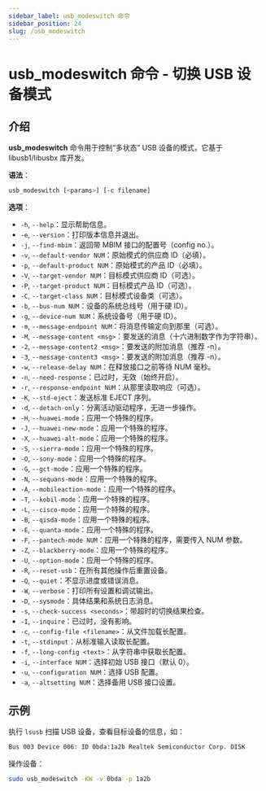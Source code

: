 ```yaml
---
sidebar_label: usb_modeswitch 命令
sidebar_position: 24
slug: /usb_modeswitch
---
```


# usb_modeswitch 命令 - 切换 USB 设备模式



## 介绍

**usb_modeswitch** 命令用于控制“多状态” USB 设备的模式，它基于 libusb1/libusbx 库开发。

**语法**：

```bash
usb_modeswitch [<params>] [-c filename]
```

**选项**：

- `-h`, `--help`：显示帮助信息。
- `-e`, `--version`：打印版本信息并退出。
- `-j`, `--find-mbim`：返回带 MBIM 接口的配置号（config no.）。
- `-v`, `--default-vendor NUM`：原始模式的供应商 ID（必填）。
- `-p`, `--default-product NUM`：原始模式的产品 ID（必填）。
- `-V`, `--target-vendor NUM`：目标模式供应商 ID（可选）。
- `-P`, `--target-product NUM`：目标模式产品 ID（可选）。
- `-C`, `--target-class NUM`：目标模式设备类（可选）。
- `-b`, `--bus-num NUM`：设备的系统总线号（用于硬 ID）。
- `-g`, `--device-num NUM`：系统设备号（用于硬 ID）。
- `-m`, `--message-endpoint NUM`：将消息传输定向到那里（可选）。
- `-M`, `--message-content <msg>`：要发送的消息（十六进制数字作为字符串）。
- `-2`, `--message-content2 <msg>`：要发送的附加消息（推荐 -n）。
- `-3`, `--message-content3 <msg>`：要发送的附加消息（推荐 -n）。
- `-w`, `--release-delay NUM`：在释放接口之前等待 NUM 毫秒。
- `-n`, `--need-response`：已过时，无效（始终开启）。
- `-r`, `--response-endpoint NUM`：从那里读取响应（可选）。
- `-K`, `--std-eject`：发送标准 EJECT 序列。
- `-d`, `--detach-only`：分离活动驱动程序，无进一步操作。
- `-H`, `--huawei-mode`：应用一个特殊的程序。
- `-J`, `--huawei-new-mode`：应用一个特殊的程序。
- `-X`, `--huawei-alt-mode`：应用一个特殊的程序。
- `-S`, `--sierra-mode`：应用一个特殊的程序。
- `-O`, `--sony-mode`：应用一个特殊的程序。
- `-G`, `--gct-mode`：应用一个特殊的程序。
- `-N`, `--sequans-mode`：应用一个特殊的程序。
- `-A`, `--mobileaction-mode`：应用一个特殊的程序。
- `-T`, `--kobil-mode`：应用一个特殊的程序。
- `-L`, `--cisco-mode`：应用一个特殊的程序。
- `-B`, `--qisda-mode`：应用一个特殊的程序。
- `-E`, `--quanta-mode`：应用一个特殊的程序。
- `-F`, `--pantech-mode NUM`：应用一个特殊的程序，需要传入 NUM 参数。
- `-Z`, `--blackberry-mode`：应用一个特殊的程序。
- `-U`, `--option-mode`：应用一个特殊的程序。
- `-R`, `--reset-usb`：在所有其他操作后重置设备。
- `-Q`, `--quiet`：不显示进度或错误消息。
- `-W`, `--verbose`：打印所有设置和调试输出。
- `-D`, `--sysmode`：具体结果和系统日志消息。
- `-s`, `--check-success <seconds>`：带超时的切换结果检查。
- `-I`, `--inquire`：已过时，没有影响。
- `-c`, `--config-file <filename>`：从文件加载长配置。
- `-t`, `--stdinput`：从标准输入读取长配置。
- `-f`, `--long-config <text>`：从字符串中获取长配置。
- `-i`, `--interface NUM`：选择初始 USB 接口（默认 0）。
- `-u`, `--configuration NUM`：选择 USB 配置。
- `-a`, `--altsetting NUM`：选择备用 USB 接口设置。



## 示例

执行 `lsusb` 扫描 USB 设备，查看目标设备的信息，如：

```bash
Bus 003 Device 006: ID 0bda:1a2b Realtek Semiconductor Corp. DISK
```

操作设备：

```bash
sudo usb_modeswitch -KW -v 0bda -p 1a2b
```

